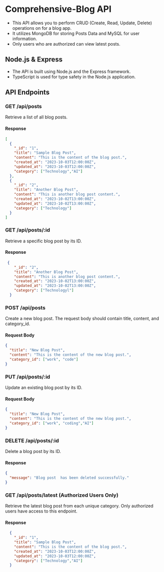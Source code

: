 # Comprehensive-Blog API
- This API allows you to perform CRUD (Create, Read, Update, Delete) operations on for a blog app.
- It utilizes MongoDB for storing Posts Data and MySQL for user information.
- Only users who are authorized can view latest posts.

## Node.js & Express
- The API is built using Node.js and the Express framework. 
- TypeScript is used for type safety in the Node.js application.

## API Endpoints
### GET /api/posts
Retrieve a list of all blog posts.
#### Response
```json
[
  {
    "_id": "1",
    "title": "Sample Blog Post",
    "content": "This is the content of the blog post.",
    "created_at": "2023-10-03T12:00:00Z",
    "updated_at": "2023-10-03T12:00:00Z",
    "category": ["Technology","AI"]
  },
  {
    "_id": "2",
    "title": "Another Blog Post",
    "content": "This is another blog post content.",
    "created_at": "2023-10-02T13:00:00Z",
    "updated_at": "2023-10-02T13:00:00Z",
    "category": ["Technology"]
  }
]
```

### GET /api/posts/:id
Retrieve a specific blog post by its ID.
#### Response
```json
 {
    "_id": "2",
    "title": "Another Blog Post",
    "content": "This is another blog post content.",
    "created_at": "2023-10-02T13:00:00Z",
    "updated_at": "2023-10-02T13:00:00Z",
    "category": ["Technologyl"]
  }
```

### POST /api/posts
Create a new blog post. The request body should contain title, content, and category_id.
#### Request Body
```json
{
  "title": "New Blog Post",
  "content": "This is the content of the new blog post.",
  "category_id": ["work", "code"]
}
```
### PUT /api/posts/:id
Update an existing blog post by its ID.
#### Request Body
```json
{
  "title": "New Blog Post",
  "content": "This is the content of the new blog post.",
  "category_id": ["work", "coding","AI"]
}
```
### DELETE /api/posts/:id
Delete a blog post by its ID.
#### Response
```json
{
  "message": "Blog post  has been deleted successfully."
}
```

### GET /api/posts/latest (Authorized Users Only)
Retrieve the latest blog post from each unique category. Only authorized users have access to this endpoint.
#### Response
```json
  {
    "_id": "1",
    "title": "Sample Blog Post",
    "content": "This is the content of the blog post.",
    "created_at": "2023-10-03T12:00:00Z",
    "updated_at": "2023-10-03T12:00:00Z",
    "category": ["Technology","AI"]
  }
```

  
